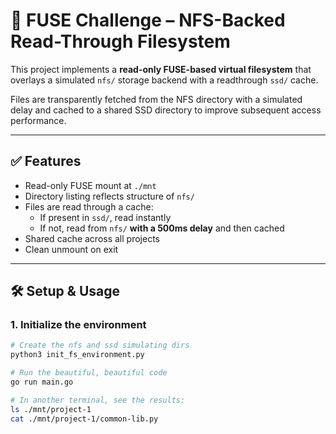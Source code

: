# 🚀 FUSE Challenge – NFS-Backed Read-Through Filesystem

This project implements a **read-only FUSE-based virtual filesystem** that overlays a simulated `nfs/` storage backend with a readthrough `ssd/` cache.

Files are transparently fetched from the NFS directory with a simulated delay and cached to a shared SSD directory to improve subsequent access performance.

---

## ✅ Features

- Read-only FUSE mount at `./mnt`
- Directory listing reflects structure of `nfs/`
- Files are read through a cache:
  - If present in `ssd/`, read instantly
  - If not, read from `nfs/` **with a 500ms delay** and then cached
- Shared cache across all projects
- Clean unmount on exit

---

## 🛠️ Setup & Usage

### 1. Initialize the environment

```bash
# Create the nfs and ssd simulating dirs
python3 init_fs_environment.py

# Run the beautiful, beautiful code
go run main.go

# In another terminal, see the results:
ls ./mnt/project-1
cat ./mnt/project-1/common-lib.py

